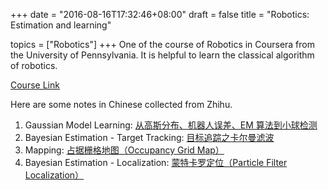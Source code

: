 +++
date = "2016-08-16T17:32:46+08:00"
draft = false
title = "Robotics: Estimation and learning"

topics = ["Robotics"]
+++
One of the course of Robotics in Coursera from the University of Pennsylvania. It is helpful to learn the classical algorithm of robotics.

[Course Link](https://www.coursera.org/learn/robotics-learning)

Here are some notes in Chinese collected from Zhihu.

1. Gaussian Model Learning: [从高斯分布、机器人误差、EM 算法到小球检测](https://zhuanlan.zhihu.com/p/21648507?refer=robotics-learning)
2. Bayesian Estimation - Target Tracking: [目标追踪之卡尔曼滤波](https://zhuanlan.zhihu.com/p/21692854?refer=robotics-learning)
3. Mapping: [占据栅格地图（Occupancy Grid Map）](https://zhuanlan.zhihu.com/p/21738718?refer=robotics-learning)
4. Bayesian Estimation - Localization: [蒙特卡罗定位（Particle Filter Localization）](https://zhuanlan.zhihu.com/p/21974439)